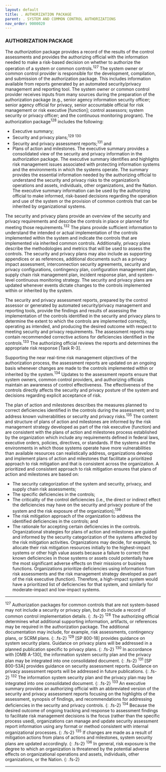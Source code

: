 ```yaml
---
layout: default
title: . AUTHORIZATION PACKAGE
parent: . SYSTEM AND COMMON CONTROL AUTHORIZATIONS 
nav_order: 9000020
---
```


### AUTHORIZATION PACKAGE
The _authorization_ package provides a record of the results of the control assessments and provides the authorizing official with the information needed to make a risk-based decision on whether to authorize the operation of a system or common controls.<sup>127</sup> The system owner or common control provider is responsible for the development, compilation, and submission of the authorization package. This includes information available from reports generated by an automated security/privacy management and reporting tool. The system owner or common control provider receives inputs from many sources during the preparation of the authorization package (e.g., senior agency information security officer; senior agency official for privacy, senior accountable official for risk management or risk executive [function]; control assessors; system security or privacy officer; and the continuous monitoring program). The authorization package<sup>128</sup> includes the following:
* Executive summary;
* Security and privacy plans;<sup>129</sup> <sup>130</sup>
* Security and privacy assessment reports;<sup>131</sup> and
* Plans of action and milestones.
The executive summary provides a consolidated view of the security and privacy information in the authorization package. The executive summary identifies and highlights risk management issues associated with protecting information systems and the environments in which the systems operate. The summary provides the essential information needed by the authorizing official to understand the security and privacy risks to the organization’s operations and assets, individuals, other organizations, and the Nation. The executive summary information can be used by the authorizing official to make informed, risk-based decisions regarding the operation and use of the system or the provision of common controls that can be inherited by organizational systems.  

The security and privacy plans provide an overview of the security and privacy requirements and describe the controls in place or planned for meeting those requirements.<sup>132</sup> The plans provide sufficient information to understand the intended or actual implementation of the controls implemented within the system and indicate the controls that are implemented via inherited common controls. Additionally, privacy plans describe the methodologies and metrics that will be used to assess the controls. The security and privacy plans may also include as supporting appendices or as references, additional documents such as a privacy impact assessment, interconnection security agreements, security and privacy configurations, contingency plan, configuration management plan, supply chain risk management plan, incident response plan, and system-level continuous monitoring strategy. The security and privacy plans are updated whenever events dictate changes to the controls implemented within or inherited by the system.  

The security and privacy assessment reports, prepared by the control assessor or generated by automated security/privacy management and reporting tools, provide the findings and results of assessing the implementation of the controls identified in the security and privacy plans to determine the extent to which the controls are implemented correctly, operating as intended, and producing the desired outcome with respect to meeting security and privacy requirements. The assessment reports may contain recommended corrective actions for deficiencies identified in the controls.<sup>133</sup> The authorizing official reviews the reports and determines the appropriate risk response [Task R-3].  

Supporting the near real-time risk management objectives of the authorization process, the assessment reports are updated on an ongoing basis whenever changes are made to the controls implemented within or inherited by the system.<sup>134</sup> Updates to the assessment reports ensure that system owners, common control providers, and authorizing officials maintain an awareness of control effectiveness. The effectiveness of the controls directly affects the security and privacy posture of the system and decisions regarding explicit acceptance of risk. 
 
The plan of action and milestones describes the measures planned to correct deficiencies identified in the controls during the assessment; and to address known vulnerabilities or security and privacy risks.<sup>135</sup> The content and structure of plans of action and milestones are informed by the risk management strategy developed as part of the risk executive (function) and are consistent with the plans of action and milestones process established by the organization which include any requirements defined in federal laws, executive orders, policies, directives, or standards. If the systems and the environments in which those systems operate have more vulnerabilities than available resources can realistically address, organizations develop and implement plans of action and milestones that facilitate a prioritized approach to risk mitigation and that is consistent across the organization. A prioritized and consistent approach to risk mitigation ensures that plans of action and milestones are based on:
* The security categorization of the system and security, privacy, and supply chain risk assessments;
* The specific deficiencies in the controls;
* The criticality of the control deficiencies (i.e., the direct or indirect effect the deficiencies may have on the security and privacy posture of the system and the risk exposure of the organization);<sup>136</sup>
* The risk mitigation approach of the organization to address the identified deficiencies in the controls; and
* The rationale for accepting certain deficiencies in the controls.
Organizational strategies for plans of action and milestones are guided and informed by the security categorization of the systems affected by the risk mitigation activities. Organizations may decide, for example, to allocate their risk mitigation resources initially to the highest-impact systems or other high value assets because a failure to correct the known deficiencies in those systems or assets could potentially have the most significant adverse effects on their missions or business functions. Organizations prioritize deficiencies using information from risk assessments and the risk management strategy developed as part of the risk executive (function). Therefore, a high-impact system would have a prioritized list of deficiencies for that system, and similarly for moderate-impact and low-impact systems.  

***

<sup>127</sup> Authorization packages for common controls that are not system-based may not include a security or privacy plan, but do include a record of common control implementation details.
{: .fs-2}
<sup>128</sup> The authorizing official determines what additional supporting information, artifacts, or references may be required in the authorization package. The additional documentation may include, for example, risk assessments, contingency plans, or SCRM plans.
{: .fs-2}
<sup>129</sup> [SP 800-18] provides guidance on system security plans. Guidance on privacy plans will be addressed in a planned publication specific to privacy plans.
{: .fs-2}
<sup>130</sup> In accordance with [OMB A-130], the information system security plan and the privacy plan may be integrated into one consolidated document.
{: .fs-2}
<sup>131</sup> [SP 800-53A] provides guidance on security assessment reports. Guidance on privacy assessment reports will be addressed in future publications.
{: .fs-2}
<sup>132</sup> The information system security plan and the privacy plan may be integrated into one consolidated document.
{: .fs-2}
<sup>133</sup> An executive summary provides an authorizing official with an abbreviated version of the security and privacy assessment reports focusing on the highlights of the assessment, synopsis of findings, and recommendations for addressing deficiencies in the security and privacy controls.
{: .fs-2}
<sup>134</sup> Because the desired outcome of ongoing tracking and response to assessment findings to facilitate risk management decisions is the focus (rather than the specific process used), organizations can manage and update security assessment report information using any format or method consistent with internal organizational processes.
{: .fs-2}
<sup>135</sup> If changes are made as a result of mitigation actions from plans of actions and milestones, system security plans are updated accordingly.
{: .fs-2}
<sup>136</sup> In general, risk exposure is the degree to which an organization is threatened by the potential adverse effects on organizational operations and assets, individuals, other organizations, or the Nation.
{: .fs-2}

*** 
